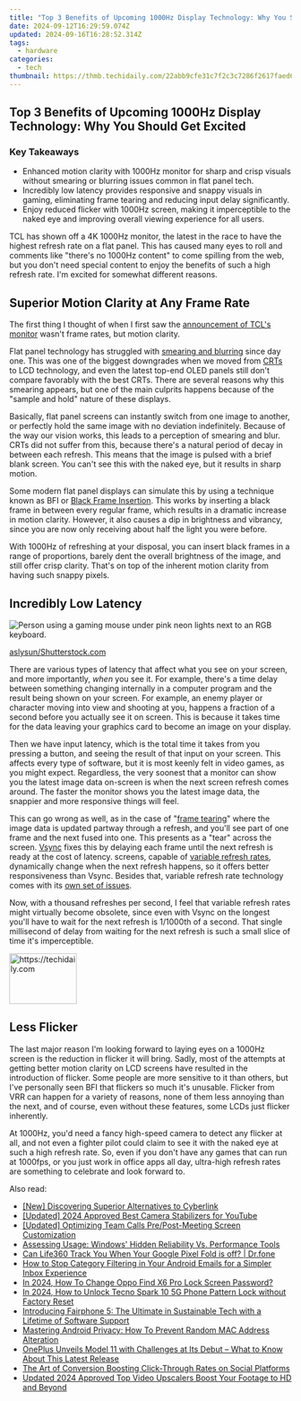 ```yaml
---
title: "Top 3 Benefits of Upcoming 1000Hz Display Technology: Why You Should Get Excited"
date: 2024-09-12T16:29:59.074Z
updated: 2024-09-16T16:28:52.314Z
tags:
  - hardware
categories:
  - tech
thumbnail: https://thmb.techidaily.com/22abb9cfe31c7f2c3c7286f2617faed6b91923b5cceec713f8e751d61a458df6.jpg
---
```


## Top 3 Benefits of Upcoming 1000Hz Display Technology: Why You Should Get Excited

### Key Takeaways

* Enhanced motion clarity with 1000Hz monitor for sharp and crisp visuals without smearing or blurring issues common in flat panel tech.
* Incredibly low latency provides responsive and snappy visuals in gaming, eliminating frame tearing and reducing input delay significantly.
* Enjoy reduced flicker with 1000Hz screen, making it imperceptible to the naked eye and improving overall viewing experience for all users.

 TCL has shown off a 4K 1000Hz monitor, the latest in the race to have the highest refresh rate on a flat panel. This has caused many eyes to roll and comments like "there's no 1000Hz content" to come spilling from the web, but you don't need special content to enjoy the benefits of such a high refresh rate. I'm excited for somewhat different reasons.

##  Superior Motion Clarity at Any Frame Rate

 The first thing I thought of when I first saw the [announcement of TCL's monitor](https://x.com/BlurBusters/status/1790773962563273119) wasn't frame rates, but motion clarity.

 Flat panel technology has struggled with [smearing and blurring](https://digital-screen-recording.techidaily.com/new-in-2024-the-finest-lineup-top-7-aim-focused-titles/) since day one. This was one of the biggest downgrades when we moved from [CRTs](https://screen-sharing-recording.techidaily.com/updated-2024-approved-mastering-video-recording-and-editing-with-adobe-connect/) to LCD technology, and even the latest top-end OLED panels still don't compare favorably with the best CRTs. There are several reasons why this smearing appears, but one of the main culprits happens because of the "sample and hold" nature of these displays.

 Basically, flat panel screens can instantly switch from one image to another, or perfectly hold the same image with no deviation indefinitely. Because of the way our vision works, this leads to a perception of smearing and blur. CRTs did not suffer from this, because there's a natural period of decay in between each refresh. This means that the image is pulsed with a brief blank screen. You can't see this with the naked eye, but it results in sharp motion.

 Some modern flat panel displays can simulate this by using a technique known as BFI or [Black Frame Insertion](https://some-approaches.techidaily.com/the-full-breakdown-mastering-facetune-for-photo-enhancement-for-2024/). This works by inserting a black frame in between every regular frame, which results in a dramatic increase in motion clarity. However, it also causes a dip in brightness and vibrancy, since you are now only receiving about half the light you were before.

 With 1000Hz of refreshing at your disposal, you can insert black frames in a range of proportions, barely dent the overall brightness of the image, and still offer crisp clarity. That's on top of the inherent motion clarity from having such snappy pixels.

##  Incredibly Low Latency

![Person using a gaming mouse under pink neon lights next to an RGB keyboard.](https://static1.howtogeekimages.com/wordpress/wp-content/uploads/2023/11/person-using-a-gaming-mouse-under-pink-neon-lights-next-to-an-rgb-keyboard.jpg) 

[aslysun/Shutterstock.com](https://www.shutterstock.com/image-photo/close-pro-cyber-sport-gamer-play-1799229778)

 There are various types of latency that affect what you see on your screen, and more importantly, _when_ you see it. For example, there's a time delay between something changing internally in a computer program and the result being shown on your screen. For example, an enemy player or character moving into view and shooting at you, happens a fraction of a second before you actually see it on screen. This is because it takes time for the data leaving your graphics card to become an image on your display.

 Then we have input latency, which is the total time it takes from you pressing a button, and seeing the result of that input on your screen. This affects every type of software, but it is most keenly felt in video games, as you might expect. Regardless, the very soonest that a monitor can show you the latest image data on-screen is when the next screen refresh comes around. The faster the monitor shows you the latest image data, the snappier and more responsive things will feel.

 This can go wrong as well, as in the case of "[frame tearing](https://tech-haven.techidaily.com/unpacking-the-preloaded-features-of-chatgpt-functions-and-implementation-tips/)" where the image data is updated partway through a refresh, and you'll see part of one frame and the next fused into one. This presents as a "tear" across the screen. [Vsync](https://facebook-video-content.techidaily.com/how-to-enhance-facebook-stream-volume-completely-for-2024/) fixes this by delaying each frame until the next refresh is ready at the cost of latency. screens, capable of [variable refresh rates](https://iphone-location.techidaily.com/how-to-change-your-location-on-apple-iphone-13-pro-drfone-by-drfone-virtual-ios/), dynamically change when the next refresh happens, so it offers better responsiveness than Vsync. Besides that, variable refresh rate technology comes with its [own set of issues](https://remote-screen-capture.techidaily.com/new-streamlining-remote-recordings-a-producers-guide-for-2024/).

 Now, with a thousand refreshes per second, I feel that variable refresh rates might virtually become obsolete, since even with Vsync on the longest you'll have to wait for the next refresh is 1/1000th of a second. That single millisecond of delay from waiting for the next refresh is such a small slice of time it's imperceptible.

<!-- affiliate ads begin -->
<a href="https://aligracehair.sjv.io/c/5597632/2135349/19272" target="_top" id="2135349">
  <img src="//a.impactradius-go.com/display-ad/19272-2135349" border="0" alt="https://techidaily.com" width="120" height="90"/>
</a>
<img height="0" width="0" src="https://aligracehair.sjv.io/i/5597632/2135349/19272" style="position:absolute;visibility:hidden;" border="0" />
<!-- affiliate ads end -->

##  Less Flicker

 The last major reason I'm looking forward to laying eyes on a 1000Hz screen is the reduction in flicker it will bring. Sadly, most of the attempts at getting better motion clarity on LCD screens have resulted in the introduction of flicker. Some people are more sensitive to it than others, but I've personally seen BFI that flickers so much it's unusable. Flicker from VRR can happen for a variety of reasons, none of them less annoying than the next, and of course, even without these features, some LCDs just flicker inherently.

 At 1000Hz, you'd need a fancy high-speed camera to detect any flicker at all, and not even a fighter pilot could claim to see it with the naked eye at such a high refresh rate. So, even if you don't have any games that can run at 1000fps, or you just work in office apps all day, ultra-high refresh rates are something to celebrate and look forward to.

<ins class="adsbygoogle"
     style="display:block"
     data-ad-format="autorelaxed"
     data-ad-client="ca-pub-7571918770474297"
     data-ad-slot="1223367746"></ins>

<ins class="adsbygoogle"
     style="display:block"
     data-ad-client="ca-pub-7571918770474297"
     data-ad-slot="8358498916"
     data-ad-format="auto"
     data-full-width-responsive="true"></ins>

<span class="atpl-alsoreadstyle">Also read:</span>
<div><ul>
<li><a href="https://screen-video-capture.techidaily.com/new-discovering-superior-alternatives-to-cyberlink/"><u>[New] Discovering Superior Alternatives to Cyberlink</u></a></li>
<li><a href="https://facebook-video-footage.techidaily.com/updated-2024-approved-best-camera-stabilizers-for-youtube/"><u>[Updated] 2024 Approved Best Camera Stabilizers for YouTube</u></a></li>
<li><a href="https://video-capture.techidaily.com/updated-optimizing-team-calls-prepost-meeting-screen-customization/"><u>[Updated] Optimizing Team Calls Pre/Post-Meeting Screen Customization</u></a></li>
<li><a href="https://windows11.techidaily.com/assessing-usage-windows-hidden-reliability-vs-performance-tools/"><u>Assessing Usage: Windows' Hidden Reliability Vs. Performance Tools</u></a></li>
<li><a href="https://fake-location.techidaily.com/can-life360-track-you-when-your-google-pixel-fold-is-off-drfone-by-drfone-virtual-android/"><u>Can Life360 Track You When Your Google Pixel Fold is off? | Dr.fone</u></a></li>
<li><a href="https://hardware-reviews.techidaily.com/how-to-stop-category-filtering-in-your-android-emails-for-a-simpler-inbox-experience/"><u>How to Stop Category Filtering in Your Android Emails for a Simpler Inbox Experience</u></a></li>
<li><a href="https://easy-unlock-android.techidaily.com/in-2024-how-to-change-oppo-find-x6-pro-lock-screen-password-by-drfone-android/"><u>In 2024, How To Change Oppo Find X6 Pro Lock Screen Password?</u></a></li>
<li><a href="https://unlock-android.techidaily.com/in-2024-how-to-unlock-tecno-spark-10-5g-phone-pattern-lock-without-factory-reset-by-drfone-android/"><u>In 2024, How to Unlock Tecno Spark 10 5G Phone Pattern Lock without Factory Reset</u></a></li>
<li><a href="https://hardware-reviews.techidaily.com/introducing-fairphone-5-the-ultimate-in-sustainable-tech-with-a-lifetime-of-software-support/"><u>Introducing Fairphone 5: The Ultimate in Sustainable Tech with a Lifetime of Software Support</u></a></li>
<li><a href="https://hardware-reviews.techidaily.com/mastering-android-privacy-how-to-prevent-random-mac-address-alteration/"><u>Mastering Android Privacy: How To Prevent Random MAC Address Alteration</u></a></li>
<li><a href="https://hardware-reviews.techidaily.com/oneplus-unveils-model-11-with-challenges-at-its-debut-what-to-know-about-this-latest-release/"><u>OnePlus Unveils Model 11 with Challenges at Its Debut – What to Know About This Latest Release</u></a></li>
<li><a href="https://extra-information.techidaily.com/the-art-of-conversion-boosting-click-through-rates-on-social-platforms/"><u>The Art of Conversion Boosting Click-Through Rates on Social Platforms</u></a></li>
<li><a href="https://smart-video-editing.techidaily.com/updated-2024-approved-top-video-upscalers-boost-your-footage-to-hd-and-beyond/"><u>Updated 2024 Approved Top Video Upscalers Boost Your Footage to HD and Beyond</u></a></li>
</ul></div>

